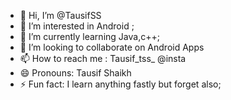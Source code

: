- 👋 Hi, I’m @TausifSS
- 👀 I’m interested in Android ;
- 🌱 I’m currently learning Java,c++;
- 💞️ I’m looking to collaborate on Android Apps 
- 📫 How to reach me : Tausif_tss_ @insta
- 😄 Pronouns: Tausif Shaikh 
- ⚡ Fun fact: I learn anything fastly but forget also;

<!---
TausifSS/TausifSS is a ✨ special ✨ repository because its `README.md` (this file) appears on your GitHub profile.
You can click the Preview link to take a look at your changes.
--->
